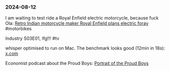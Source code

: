 ### 2024-08-12

I am waiting to test ride a Royal Enfield electric motorcycle, because fuck Ola: [Retro Indian motorcycle maker Royal Enfield plans electric foray](https://www.ft.com/content/af9796cd-0558-40ad-a72f-b7145313c260) #motorbikes

Industry S03E01, lfg!!! #tv

whisper optimised to run on Mac. The benchmark looks good (12min in 18s): [x.com](https://x.com/awnihannun/status/1822744609241682077)

Economist podcast about the Proud Boys: [Portrait of the Proud Boys](https://www.economist.com/podcasts/2024/08/10/portrait-of-the-proud-boys)


